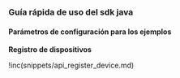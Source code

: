 ### Guía rápida de uso del sdk java

#### Parámetros de configuración para los ejemplos

**Registro de dispositivos**

!inc(snippets/api_register_device.md)
